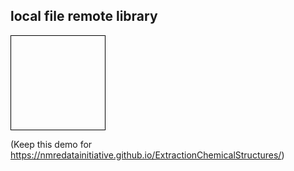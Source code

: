
## local file remote library

<script src="https://partridgejiang.github.io/Kekule.js/demos/libs/kekule/kekule.js?module=chemWidget"></script>
<span style="display:block;border:1px solid black;width:150px;height:150px" data-widget="Kekule.ChemWidget.Viewer2D" data-chem-obj="url(data/menthol-2D.mol)" data-caption="menthol"></span>

(Keep this demo for https://nmredatainitiative.github.io/ExtractionChemicalStructures/)